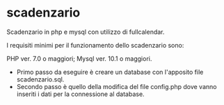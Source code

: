 # scadenzario
Scadenzario in php e mysql con utilizzo di fullcalendar.

I requisiti minimi per il funzionamento dello scadenzario sono:

PHP ver. 7.0 o maggiori;
Mysql ver. 10.1 o maggiori.

- Primo passo da eseguire è creare un database con l'apposito file scadenzario.sql.
- Secondo passo è quello della modifica del file config.php dove vanno inseriti i dati
  per la connessione al database.
